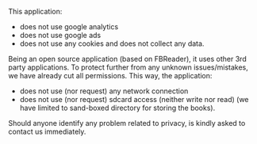 This application:
- does not use google analytics
- does not use google ads
- does not use any cookies
and does not collect any data.

Being an open source application (based on FBReader), it uses other 3rd party applications.
To protect further from any unknown issues/mistakes, we have already cut all permissions.
This way, the application:
- does not use (nor request) any network connection
- does not use (nor request) sdcard access (neither write nor read) (we have limited to sand-boxed directory for storing the books).

Should anyone identify any problem related to privacy, is kindly asked to contact us immediately.

